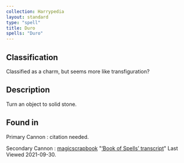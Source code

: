 ```yaml
---
collection: Harrypedia
layout: standard
type: "spell"
title: Duro
spells: "Duro"
---
```


## Classification

Classified as a charm, but seems more like transfiguration?

## Description

Turn an object to solid stone.

## Found in

Primary Cannon
: citation needed.

Secondary Cannon
: [magicscrapbook](https://magicscrapbook.tumblr.com/)
"[‘Book of Spells’ transcript](https://magicscrapbook.tumblr.com/post/162085200042/book-of-spells-transcript)"
Last Viewed 2021-09-30.
